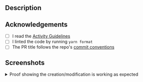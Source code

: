 ## Description
<!-- A clear and detailed description of the changes, referencing issues if applicable -->

## Acknowledgements
- [ ] I read the [Activity Guidelines](https://github.com/PreMiD/Activities/blob/main/.github/CONTRIBUTING.md)
- [ ] I linted the code by running `yarn format`
- [ ] The PR title follows the repo's [commit conventions](https://github.com/PreMiD/Activities/blob/main/.github/COMMIT_CONVENTION.md)

## Screenshots
<details>
<summary> Proof showing the creation/modification is working as expected </summary>
<!--
    Screenshots of the activity settings (if applicable) and at least TWO screenshots of the activity displaying correctly
    Including these screenshots will assist the reviewing processes thus speeding up the process of the pull request being merged
-->



</details>
